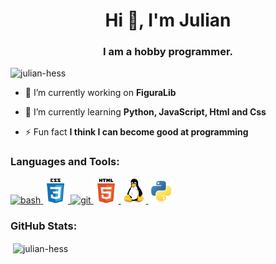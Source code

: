 <h1 align="center">Hi 👋, I'm Julian</h1>
<h3 align="center">I am a hobby programmer.</h3>

<p align="left"> <img src="https://komarev.com/ghpvc/?username=julian-hess&label=Profile%20views&color=0e75b6&style=flat" alt="julian-hess" /> </p>

- 🔭 I’m currently working on **FiguraLib**

- 🌱 I’m currently learning **Python, JavaScript, Html and Css**

- ⚡ Fun fact **I think I can become good at programming**

<h3 align="left">Languages and Tools:</h3>
<p align="left"> <a href="https://www.gnu.org/software/bash/" target="_blank" rel="noreferrer"> <img src="https://www.vectorlogo.zone/logos/gnu_bash/gnu_bash-icon.svg" alt="bash" width="40" height="40"/> </a> <a href="https://www.w3schools.com/css/" target="_blank" rel="noreferrer"> <img src="https://raw.githubusercontent.com/devicons/devicon/master/icons/css3/css3-original-wordmark.svg" alt="css3" width="40" height="40"/> </a> <a href="https://git-scm.com/" target="_blank" rel="noreferrer"> <img src="https://www.vectorlogo.zone/logos/git-scm/git-scm-icon.svg" alt="git" width="40" height="40"/> </a> <a href="https://www.w3.org/html/" target="_blank" rel="noreferrer"> <img src="https://raw.githubusercontent.com/devicons/devicon/master/icons/html5/html5-original-wordmark.svg" alt="html5" width="40" height="40"/> </a> <a href="https://www.linux.org/" target="_blank" rel="noreferrer"> <img src="https://raw.githubusercontent.com/devicons/devicon/master/icons/linux/linux-original.svg" alt="linux" width="40" height="40"/> </a> <a href="https://www.python.org" target="_blank" rel="noreferrer"> <img src="https://raw.githubusercontent.com/devicons/devicon/master/icons/python/python-original.svg" alt="python" width="40" height="40"/> </a> </p>

<h3 align="left">GitHub Stats:</h3>

<p>&nbsp;<img align="center" src="https://github-readme-stats.vercel.app/api?username=julian-hess&show_icons=true&locale=en" alt="julian-hess" /></p>



